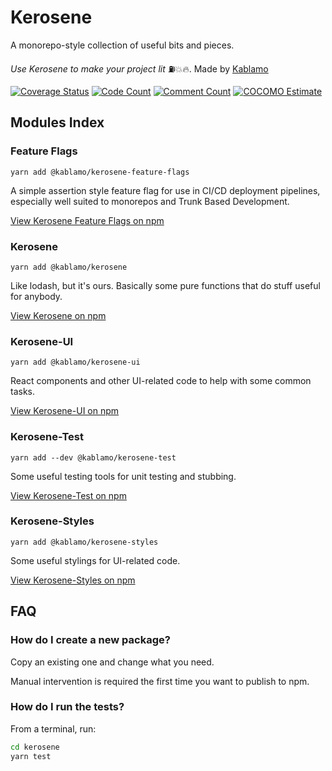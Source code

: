 # Kerosene

A monorepo-style collection of useful bits and pieces.

_Use Kerosene to make your project *lit*_ ⛽💥🔥. Made by [Kablamo](https://kablamo.com.au?ref=docs)

[![Coverage Status](https://coveralls.io/repos/github/KablamoOSS/kerosene/badge.svg?branch=master)](https://coveralls.io/github/KablamoOSS/kerosene?branch=master)
[![Code Count](https://sloc.xyz/github/KablamoOSS/kerosene/?category=code)](https://github.com/KablamoOSS/kerosene/)
[![Comment Count](https://sloc.xyz/github/KablamoOSS/kerosene/?category=comments)](https://github.com/KablamoOSS/kerosene/)
[![COCOMO Estimate](https://sloc.xyz/github/KablamoOSS/kerosene/?category=cocomo)](https://github.com/KablamoOSS/kerosene/)

## Modules Index

### Feature Flags

```
yarn add @kablamo/kerosene-feature-flags
```

A simple assertion style feature flag for use in CI/CD deployment pipelines, especially well suited to monorepos and Trunk Based Development.

[View Kerosene Feature Flags on npm](https://www.npmjs.com/package/@kablamo/kerosene-feature-flags)

### Kerosene

```
yarn add @kablamo/kerosene
```

Like lodash, but it's ours. Basically some pure functions that do stuff useful for anybody.

[View Kerosene on npm](https://www.npmjs.com/package/@kablamo/kerosene)

### Kerosene-UI

```
yarn add @kablamo/kerosene-ui
```

React components and other UI-related code to help with some common tasks.

[View Kerosene-UI on npm](https://www.npmjs.com/package/@kablamo/kerosene-ui)

### Kerosene-Test

```
yarn add --dev @kablamo/kerosene-test
```

Some useful testing tools for unit testing and stubbing.

[View Kerosene-Test on npm](https://www.npmjs.com/package/@kablamo/kerosene-test)

### Kerosene-Styles

```
yarn add @kablamo/kerosene-styles
```

Some useful stylings for UI-related code.

[View Kerosene-Styles on npm](https://www.npmjs.com/package/@kablamo/kerosene-styles)

## FAQ

### How do I create a new package?

Copy an existing one and change what you need.

Manual intervention is required the first time you want to publish to npm.

### How do I run the tests?

From a terminal, run:

```bash
cd kerosene
yarn test
```
